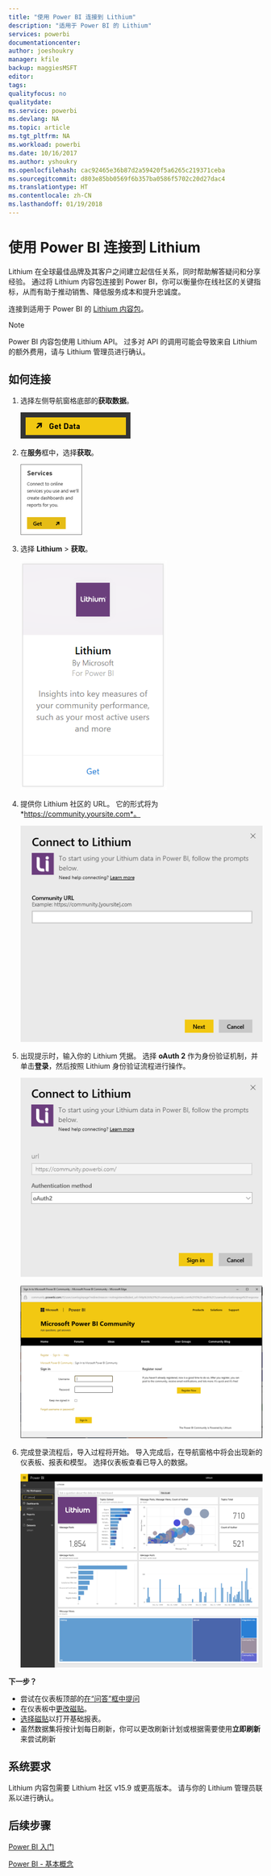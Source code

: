 ```yaml
---
title: "使用 Power BI 连接到 Lithium"
description: "适用于 Power BI 的 Lithium"
services: powerbi
documentationcenter: 
author: joeshoukry
manager: kfile
backup: maggiesMSFT
editor: 
tags: 
qualityfocus: no
qualitydate: 
ms.service: powerbi
ms.devlang: NA
ms.topic: article
ms.tgt_pltfrm: NA
ms.workload: powerbi
ms.date: 10/16/2017
ms.author: yshoukry
ms.openlocfilehash: cac92465e36b87d2a59420f5a6265c219371ceba
ms.sourcegitcommit: d803e85bb0569f6b357ba0586f5702c20d27dac4
ms.translationtype: HT
ms.contentlocale: zh-CN
ms.lasthandoff: 01/19/2018
---
```

# <a name="connect-to-lithium-with-power-bi"></a>使用 Power BI 连接到 Lithium
Lithium 在全球最佳品牌及其客户之间建立起信任关系，同时帮助解答疑问和分享经验。 通过将 Lithium 内容包连接到 Power BI，你可以衡量你在线社区的关键指标，从而有助于推动销售、降低服务成本和提升忠诚度。 

连接到适用于 Power BI 的 [Lithium 内容包](https://app.powerbi.com/getdata/services/lithium)。

>[!NOTE]
>Power BI 内容包使用 Lithium API。 过多对 API 的调用可能会导致来自 Lithium 的额外费用，请与 Lithium 管理员进行确认。

## <a name="how-to-connect"></a>如何连接
1. 选择左侧导航窗格底部的**获取数据**。
   
   ![](media/service-connect-to-lithium/pbi_getdata.png) 
2. 在**服务**框中，选择**获取**。
   
   ![](media/service-connect-to-lithium/pbi_getservices.png) 
3. 选择 **Lithium** \> **获取**。
   
   ![](media/service-connect-to-lithium/lithiumconnect.png)
4. 提供你 Lithium 社区的 URL。 它的形式将为 *https://community.yoursite.com*。
   
   ![](media/service-connect-to-lithium/params.png)
5. 出现提示时，输入你的 Lithium 凭据。 选择 **oAuth 2** 作为身份验证机制，并单击**登录**，然后按照 Lithium 身份验证流程进行操作。
   
   ![](media/service-connect-to-lithium/creds.png)
   
   ![](media/service-connect-to-lithium/creds2.png)
6. 完成登录流程后，导入过程将开始。 导入完成后，在导航窗格中将会出现新的仪表板、报表和模型。 选择仪表板查看已导入的数据。
   
    ![](media/service-connect-to-lithium/lithium.png)

**下一步？**

* 尝试在仪表板顶部的[在“问答”框中提问](power-bi-q-and-a.md)
* 在仪表板中[更改磁贴](service-dashboard-edit-tile.md)。
* [选择磁贴](service-dashboard-tiles.md)以打开基础报表。
* 虽然数据集将按计划每日刷新，你可以更改刷新计划或根据需要使用**立即刷新**来尝试刷新

## <a name="system-requirements"></a>系统要求
Lithium 内容包需要 Lithium 社区 v15.9 或更高版本。 请与你的 Lithium 管理员联系以进行确认。

## <a name="next-steps"></a>后续步骤
[Power BI 入门](service-get-started.md)

[Power BI - 基本概念](service-basic-concepts.md)

